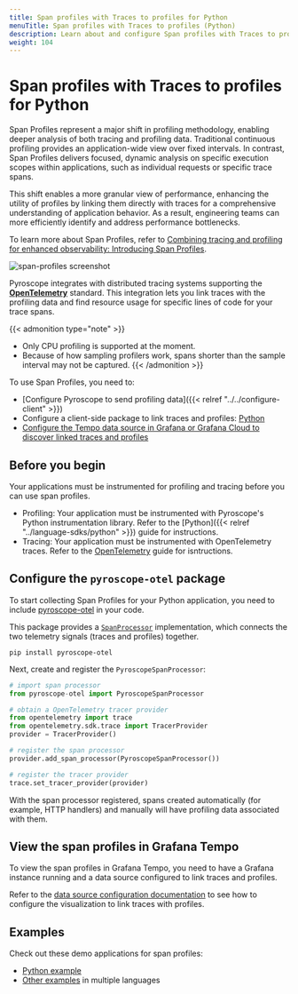 ```yaml
---
title: Span profiles with Traces to profiles for Python
menuTitle: Span profiles with Traces to profiles (Python)
description: Learn about and configure Span profiles with Traces to profiles in Grafana for Python applications.
weight: 104
---
```


# Span profiles with Traces to profiles for Python

Span Profiles represent a major shift in profiling methodology, enabling deeper analysis of both tracing and profiling data.
Traditional continuous profiling provides an application-wide view over fixed intervals.
In contrast, Span Profiles delivers focused, dynamic analysis on specific execution scopes within applications, such as individual requests or specific trace spans.

This shift enables a more granular view of performance, enhancing the utility of profiles by linking them directly with traces for a comprehensive understanding of application behavior. As a result, engineering teams can more efficiently identify and address performance bottlenecks.

To learn more about Span Profiles, refer to [Combining tracing and profiling for enhanced observability: Introducing Span Profiles](/blog/2024/02/06/combining-tracing-and-profiling-for-enhanced-observability-introducing-span-profiles/).

![span-profiles screenshot](https://grafana.com/static/img/docs/tempo/profiles/tempo-profiles-Span-link-profile-data-source.png)

Pyroscope integrates with distributed tracing systems supporting the [**OpenTelemetry**](https://opentelemetry.io/docs/languages/python/getting-started/) standard.
This integration lets you link traces with the profiling data and find resource usage for specific lines of code for your trace spans.

{{< admonition type="note" >}}
* Only CPU profiling is supported at the moment.
* Because of how sampling profilers work, spans shorter than the sample interval may not be captured.
{{< /admonition >}}

To use Span Profiles, you need to:

* [Configure Pyroscope to send profiling data]({{< relref "../../configure-client" >}})
* Configure a client-side package to link traces and profiles: [Python](https://github.com/grafana/otel-profiling-python)
* [Configure the Tempo data source in Grafana or Grafana Cloud to discover linked traces and profiles](/docs/grafana-cloud/connect-externally-hosted/data-sources/tempo/configure-tempo-data-source/)

## Before you begin

Your applications must be instrumented for profiling and tracing before you can use span profiles.

* Profiling: Your application must be instrumented with Pyroscope's Python instrumentation library. Refer to the [Python]({{< relref "../language-sdks/python" >}}) guide for instructions.
* Tracing: Your application must be instrumented with OpenTelemetry traces. Refer to the [OpenTelemetry](https://opentelemetry.io/docs/languages/python/getting-started/) guide for isntructions.

## Configure the `pyroscope-otel` package

To start collecting Span Profiles for your Python application, you need to include [pyroscope-otel](https://github.com/grafana/otel-profiling-python) in your code.

This package provides a [`SpanProcessor`](https://github.com/open-telemetry/opentelemetry-python/blob/d213e02941039d4383abc3608b75404ce84725b1/opentelemetry-sdk/src/opentelemetry/sdk/trace/__init__.py#L85) implementation, which connects the two telemetry signals (traces and profiles) together.

```shell
pip install pyroscope-otel
```

Next, create and register the `PyroscopeSpanProcessor`:
```python
# import span processor
from pyroscope-otel import PyroscopeSpanProcessor

# obtain a OpenTelemetry tracer provider
from opentelemetry import trace
from opentelemetry.sdk.trace import TracerProvider
provider = TracerProvider()

# register the span processor
provider.add_span_processor(PyroscopeSpanProcessor())

# register the tracer provider
trace.set_tracer_provider(provider)
```

With the span processor registered, spans created automatically (for example, HTTP handlers) and manually will have profiling data associated with them.

## View the span profiles in Grafana Tempo

To view the span profiles in Grafana Tempo, you need to have a Grafana instance running and a data source configured to link traces and profiles.

Refer to the [data source configuration documentation](https://grafana.com/docs/grafana/<GRAFANA_VERSION>/datasources/tempo/configure-tempo-data-source) to see how to configure the visualization to link traces with profiles.

## Examples

Check out these demo applications for span profiles:
- [Python example](https://github.com/grafana/pyroscope/tree/main/examples/tracing/python)
- [Other examples](https://github.com/grafana/pyroscope/tree/main/examples/tracing/tempo) in multiple languages
